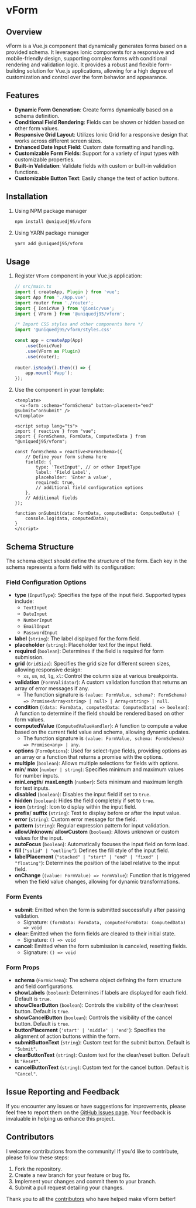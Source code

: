 # vForm

## Overview
vForm is a Vue.js component that dynamically generates forms based on a provided schema. It leverages Ionic components for a responsive and mobile-friendly design, supporting complex forms with conditional rendering and validation logic. It provides a robust and flexible form-building solution for Vue.js applications, allowing for a high degree of customization and control over the form behavior and appearance.

## Features
- **Dynamic Form Generation**: Create forms dynamically based on a schema definition.
- **Conditional Field Rendering**: Fields can be shown or hidden based on other form values.
- **Responsive Grid Layout**: Utilizes Ionic Grid for a responsive design that works across different screen sizes.
- **Enhanced Date Input Field**: Custom date formatting and handling.
- **Customizable Form Fields**: Support for a variety of input types with customizable properties.
- **Built-in Validation**: Validate fields with custom or built-in validation functions.
- **Customizable Button Text**: Easily change the text of action buttons.

## Installation
1. Using NPM package manager
    ```sh
    npm install @uniquedj95/vform
    ```
2. Using YARN package manager
    ```sh
    yarn add @uniquedj95/vform
    ```

## Usage
1. Register `VForm` component in your Vue.js application:
    ```typescript
    // src/main.ts
    import { createApp, Plugin } from 'vue';
    import App from './App.vue';
    import router from './router';
    import { IonicVue } from '@ionic/vue';
    import { VForm } from '@uniquedj95/vform';

    /* Import CSS styles and other components here */
    import '@uniquedj95/vform/styles.css'

    const app = createApp(App)
        .use(IonicVue)
        .use(VForm as Plugin)
        .use(router);
        
    router.isReady().then(() => {
        app.mount('#app');
    });
    ```

2. Use the component in your template:
    ```vue
    <template>
      <v-form :schema="formSchema" button-placement="end" @submit="onSubmit" />
    </template>

    <script setup lang="ts">
    import { reactive } from "vue";
    import { FormSchema, FormData, ComputedData } from "@uniquedj95/vform";

    const formSchema = reactive<FormSchema>({
        // Define your form schema here
        fieldId: {
            type: 'TextInput', // or other InputType
            label: 'Field Label',
            placeholder: 'Enter a value',
            required: true,
            // additional field configuration options
        },
        // Additional fields
    });

    function onSubmit(data: FormData, computedData: ComputedData) {
        console.log(data, computedData);
    }
    </script>
    ```

## Schema Structure
The schema object should define the structure of the form. Each key in the schema represents a form field with its configuration:

### Field Configuration Options
- **type** (`InputType`): Specifies the type of the input field. Supported types include:
  - `TextInput`
  - `DateInput`
  - `NumberInput`
  - `EmailInput`
  - `PasswordInput`
- **label** (`string`): The label displayed for the form field.
- **placeholder** (`string`): Placeholder text for the input field.
- **required** (`boolean`): Determines if the field is required for form submission.
- **grid** (`GridSize`): Specifies the grid size for different screen sizes, allowing responsive design:
  - `xs`, `sm`, `md`, `lg`, `xl`: Control the column size at various breakpoints.
- **validation** (`FormValidator`): A custom validation function that returns an array of error messages if any.
  - The function signature is `(value: FormValue, schema?: FormSchema) => Promise<Array<string> | null> | Array<string> | null`.
- **condition** (`(data: FormData, computedData: ComputedData) => boolean`): A function to determine if the field should be rendered based on other form values.
- **computedValue** (`ComputedValueHandler`): A function to compute a value based on the current field value and schema, allowing dynamic updates.
  - The function signature is `(value: FormValue, schema: FormSchema) => Promise<any> | any`.
- **options** (`FormOptions`): Used for select-type fields, providing options as an array or a function that returns a promise with the options.
- **multiple** (`boolean`): Allows multiple selections for fields with options.
- **min**/ **max** (`number | string`): Specifies minimum and maximum values for number inputs.
- **minLength**/ **maxLength** (`number`): Sets minimum and maximum length for text inputs.
- **disabled** (`boolean`): Disables the input field if set to `true`.
- **hidden** (`boolean`): Hides the field completely if set to `true`.
- **icon** (`string`): Icon to display within the input field.
- **prefix**/ **suffix** (`string`): Text to display before or after the input value.
- **error** (`string`): Custom error message for the field.
- **pattern** (`string`): Regular expression pattern for input validation.
- **allowUnknown**/ **allowCustom** (`boolean`): Allows unknown or custom values for the input.
- **autoFocus** (`boolean`): Automatically focuses the input field on form load.
- **fill** (`"solid" | "outline"`): Defines the fill style of the input field.
- **labelPlacement** (`"stacked" | "start" | "end" | "fixed" | "floating"`): Determines the position of the label relative to the input field.
- **onChange** (`(value: FormValue) => FormValue`): Function that is triggered when the field value changes, allowing for dynamic transformations.

### Form Events
- **submit**: Emitted when the form is submitted successfully after passing validation.
  - Signature: `(formData: FormData, computedFormData: ComputedData) => void`
- **clear**: Emitted when the form fields are cleared to their initial state.
  - Signature: `() => void`
- **cancel**: Emitted when the form submission is canceled, resetting fields.
  - Signature: `() => void`

### Form Props
- **schema** (`FormSchema`): The schema object defining the form structure and field configurations.
- **showLabels** (`boolean`): Determines if labels are displayed for each field. Default is `true`.
- **showClearButton** (`boolean`): Controls the visibility of the clear/reset button. Default is `true`.
- **showCancelButton** (`boolean`): Controls the visibility of the cancel button. Default is `true`.
- **buttonPlacement** (`'start' | 'middle' | 'end'`): Specifies the alignment of action buttons within the form.
- **submitButtonText** (`string`): Custom text for the submit button. Default is `"Submit"`.
- **clearButtonText** (`string`): Custom text for the clear/reset button. Default is `"Reset"`.
- **cancelButtonText** (`string`): Custom text for the cancel button. Default is `"Cancel"`.

## Issue Reporting and Feedback
If you encounter any issues or have suggestions for improvements, please feel free to report them on the [GitHub Issues page](https://github.com/uniquedj95/vform/issues). Your feedback is invaluable in helping us enhance this project.

## Contributors
I welcome contributions from the community! If you'd like to contribute, please follow these steps:
1. Fork the repository.
2. Create a new branch for your feature or bug fix.
3. Implement your changes and commit them to your branch.
4. Submit a pull request detailing your changes.

Thank you to all the [contributors](https://github.com/uniquedj95/vform/graphs/contributors) who have helped make vForm better!

